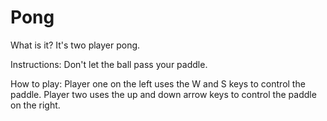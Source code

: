 # Pong

What is it?
It's two player pong.

Instructions:
Don't let the ball pass your paddle.

How to play:
Player one on the left uses the W and S keys to control the paddle. Player two uses the up and down arrow keys to control the paddle on the right.

